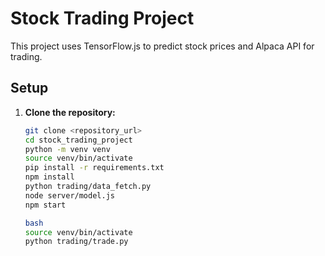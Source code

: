 # Stock Trading Project

This project uses TensorFlow.js to predict stock prices and Alpaca API for trading.

## Setup

1. **Clone the repository:**

   ```bash
   git clone <repository_url>
   cd stock_trading_project
   python -m venv venv
   source venv/bin/activate
   pip install -r requirements.txt
   npm install
   python trading/data_fetch.py
   node server/model.js
   npm start

   bash
   source venv/bin/activate
   python trading/trade.py
